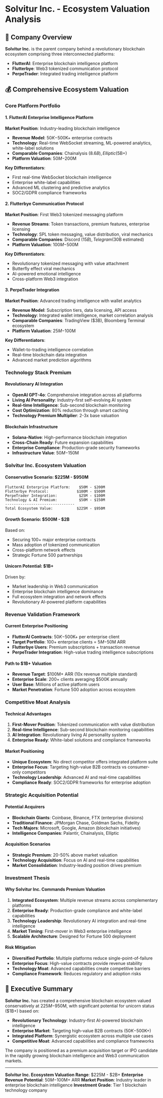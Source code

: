 # Solvitur Inc. - Ecosystem Valuation Analysis

## 🏢 Company Overview

**Solvitur Inc.** is the parent company behind a revolutionary blockchain ecosystem comprising three interconnected platforms:

- **FlutterAI**: Enterprise blockchain intelligence platform
- **Flutterbye**: Web3 tokenized communication protocol  
- **PerpeTrader**: Integrated trading intelligence platform

## 💰 Comprehensive Ecosystem Valuation

### **Core Platform Portfolio**

#### 1. FlutterAI Enterprise Intelligence Platform
**Market Position**: Industry-leading blockchain intelligence
- **Revenue Model**: $50K-$500K+ enterprise contracts
- **Technology**: Real-time WebSocket streaming, ML-powered analytics, white-label solutions
- **Comparable Companies**: Chainalysis ($8.6B), Elliptic ($5B+)
- **Platform Valuation**: $50M-$200M

**Key Differentiators**:
- First real-time WebSocket blockchain intelligence
- Enterprise white-label capabilities
- Advanced ML clustering and predictive analytics
- SOC2/GDPR compliance frameworks

#### 2. Flutterbye Communication Protocol
**Market Position**: First Web3 tokenized messaging platform
- **Revenue Streams**: Token transactions, premium features, enterprise licensing
- **Technology**: SPL token messaging, value distribution, viral mechanics
- **Comparable Companies**: Discord ($15B), Telegram ($30B estimated)
- **Platform Valuation**: $100M-$500M

**Key Differentiators**:
- Revolutionary tokenized messaging with value attachment
- Butterfly effect viral mechanics
- AI-powered emotional intelligence
- Cross-platform Web3 integration

#### 3. PerpeTrader Integration
**Market Position**: Advanced trading intelligence with wallet analytics
- **Revenue Model**: Subscription tiers, data licensing, API access
- **Technology**: Integrated wallet intelligence, market correlation analysis
- **Comparable Companies**: TradingView ($3B), Bloomberg Terminal ecosystem
- **Platform Valuation**: $25M-$100M

**Key Differentiators**:
- Wallet-to-trading intelligence correlation
- Real-time blockchain data integration
- Advanced market prediction algorithms

### **Technology Stack Premium**

#### Revolutionary AI Integration
- **OpenAI GPT-4o**: Comprehensive integration across all platforms
- **Living AI Personality**: Industry-first self-evolving AI system
- **Real-time Intelligence**: Sub-second blockchain monitoring
- **Cost Optimization**: 80% reduction through smart caching
- **Technology Premium Multiplier**: 2-3x base valuation

#### Blockchain Infrastructure
- **Solana-Native**: High-performance blockchain integration
- **Cross-Chain Ready**: Future expansion capabilities
- **Enterprise Compliance**: Production-grade security frameworks
- **Infrastructure Value**: $50M-$150M

### **Solvitur Inc. Ecosystem Valuation**

#### Conservative Scenario: $225M - $950M
```
FlutterAI Enterprise Platform:    $50M - $200M
Flutterbye Protocol:             $100M - $500M  
PerpeTrader Integration:          $25M - $100M
Technology & AI Premium:          $50M - $150M
--------------------------------
Total Ecosystem Value:           $225M - $950M
```

#### Growth Scenario: $500M - $2B
Based on:
- Securing 100+ major enterprise contracts
- Mass adoption of tokenized communication
- Cross-platform network effects
- Strategic Fortune 500 partnerships

#### Unicorn Potential: $1B+
Driven by:
- Market leadership in Web3 communication
- Enterprise blockchain intelligence dominance
- Full ecosystem integration and network effects
- Revolutionary AI-powered platform capabilities

### **Revenue Validation Framework**

#### Current Enterprise Positioning
- **FlutterAI Contracts**: $50K-$500K+ per enterprise client
- **Target Portfolio**: 100+ enterprise clients = $5M-$50M ARR
- **Flutterbye Users**: Premium subscriptions + transaction revenue
- **PerpeTrader Integration**: High-value trading intelligence subscriptions

#### Path to $1B+ Valuation
- **Revenue Target**: $100M+ ARR (10x revenue multiple standard)
- **Enterprise Scale**: 200+ clients averaging $500K annually
- **User Base**: Millions of active platform users
- **Market Penetration**: Fortune 500 adoption across ecosystem

### **Competitive Moat Analysis**

#### Technical Advantages
1. **First-Mover Position**: Tokenized communication with value distribution
2. **Real-time Intelligence**: Sub-second blockchain monitoring capabilities
3. **AI Integration**: Revolutionary living AI personality system
4. **Enterprise Ready**: White-label solutions and compliance frameworks

#### Market Positioning
- **Unique Ecosystem**: No direct competitor offers integrated platform suite
- **Enterprise Focus**: Targeting high-value B2B contracts vs consumer-only competitors
- **Technology Leadership**: Advanced AI and real-time capabilities
- **Compliance Ready**: SOC2/GDPR frameworks for enterprise adoption

### **Strategic Acquisition Potential**

#### Potential Acquirers
- **Blockchain Giants**: Coinbase, Binance, FTX (enterprise divisions)
- **Traditional Finance**: JPMorgan Chase, Goldman Sachs, Fidelity
- **Tech Majors**: Microsoft, Google, Amazon (blockchain initiatives)
- **Intelligence Companies**: Palantir, Chainalysis, Elliptic

#### Acquisition Scenarios
- **Strategic Premium**: 20-50% above market valuation
- **Technology Acquisition**: Focus on AI and real-time capabilities
- **Market Consolidation**: Industry-leading position drives premium

### **Investment Thesis**

#### Why Solvitur Inc. Commands Premium Valuation

1. **Integrated Ecosystem**: Multiple revenue streams across complementary platforms
2. **Enterprise Ready**: Production-grade compliance and white-label capabilities  
3. **Technology Leadership**: Revolutionary AI integration and real-time intelligence
4. **Market Timing**: First-mover in Web3 enterprise intelligence
5. **Scalable Architecture**: Designed for Fortune 500 deployment

#### Risk Mitigation
- **Diversified Portfolio**: Multiple platforms reduce single-point-of-failure
- **Enterprise Focus**: High-value contracts provide revenue stability
- **Technology Moat**: Advanced capabilities create competitive barriers
- **Compliance Framework**: Reduces regulatory and adoption risks

## 🎯 Executive Summary

**Solvitur Inc.** has created a comprehensive blockchain ecosystem valued conservatively at $225M-$950M, with significant potential for unicorn status ($1B+) based on:

- **Revolutionary Technology**: Industry-first AI-powered blockchain intelligence
- **Enterprise Market**: Targeting high-value B2B contracts ($50K-$500K+)
- **Integrated Platform**: Synergistic ecosystem across multiple use cases
- **Competitive Moat**: Advanced capabilities and compliance frameworks

The company is positioned as a premium acquisition target or IPO candidate in the rapidly growing blockchain intelligence and Web3 communication markets.

---

**Solvitur Inc. Ecosystem Valuation Range**: $225M - $2B+
**Enterprise Revenue Potential**: $50M-$100M+ ARR
**Market Position**: Industry leader in enterprise blockchain intelligence
**Investment Grade**: Tier 1 blockchain technology company